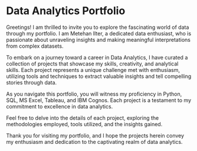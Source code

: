 # Data Analytics Portfolio

Greetings! I am thrilled to invite you to explore the fascinating world of data through my portfolio. I am Metehan Ilter, a dedicated data enthusiast, who is passionate about unraveling insights and making meaningful interpretations from complex datasets.

To embark on a journey toward a career in Data Analytics, I have curated a collection of projects that showcase my skills, creativity, and analytical skills. Each project represents a unique challenge met with enthusiasm, utilizing tools and techniques to extract valuable insights and tell compelling stories through data.

As you navigate this portfolio, you will witness my proficiency in Python, SQL, MS Excel, Tableau, and IBM Cognos. Each project is a testament to my commitment to excellence in data analytics.

Feel free to delve into the details of each project, exploring the methodologies employed, tools utilized, and the insights gained. 

Thank you for visiting my portfolio, and I hope the projects herein convey my enthusiasm and dedication to the captivating realm of data analytics. 




